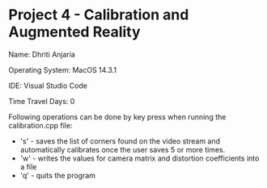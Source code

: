 # Project 4 - Calibration and Augmented Reality

Name: Dhriti Anjaria

Operating System: MacOS 14.3.1

IDE: Visual Studio Code

Time Travel Days: 0

Following operations can be done by key press when running the calibration.cpp file:

- 's' - saves the list of corners found on the video stream and automatically calibrates once the user saves 5 or more times.
- 'w' - writes the values for camera matrix and distortion coefficients into a file
- 'q' - quits the program